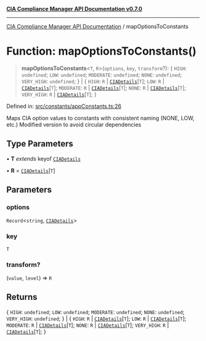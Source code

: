 [**CIA Compliance Manager API Documentation v0.7.0**](../README.md)

***

[CIA Compliance Manager API Documentation](../globals.md) / mapOptionsToConstants

# Function: mapOptionsToConstants()

> **mapOptionsToConstants**\<`T`, `R`\>(`options`, `key`, `transform`?): \{ `HIGH`: `undefined`; `LOW`: `undefined`; `MODERATE`: `undefined`; `NONE`: `undefined`; `VERY_HIGH`: `undefined`; \} \| \{ `HIGH`: `R` \| [`CIADetails`](../interfaces/CIADetails.md)\[`T`\]; `LOW`: `R` \| [`CIADetails`](../interfaces/CIADetails.md)\[`T`\]; `MODERATE`: `R` \| [`CIADetails`](../interfaces/CIADetails.md)\[`T`\]; `NONE`: `R` \| [`CIADetails`](../interfaces/CIADetails.md)\[`T`\]; `VERY_HIGH`: `R` \| [`CIADetails`](../interfaces/CIADetails.md)\[`T`\]; \}

Defined in: [src/constants/appConstants.ts:26](https://github.com/Hack23/cia-compliance-manager/blob/main/src/constants/appConstants.ts#L26)

Maps CIA option values to constants with consistent naming (NONE, LOW, etc.)
Modified version to avoid circular dependencies

## Type Parameters

• **T** *extends* keyof [`CIADetails`](../interfaces/CIADetails.md)

• **R** = [`CIADetails`](../interfaces/CIADetails.md)\[`T`\]

## Parameters

### options

`Record`\<`string`, [`CIADetails`](../interfaces/CIADetails.md)\>

### key

`T`

### transform?

(`value`, `level`) => `R`

## Returns

\{ `HIGH`: `undefined`; `LOW`: `undefined`; `MODERATE`: `undefined`; `NONE`: `undefined`; `VERY_HIGH`: `undefined`; \} \| \{ `HIGH`: `R` \| [`CIADetails`](../interfaces/CIADetails.md)\[`T`\]; `LOW`: `R` \| [`CIADetails`](../interfaces/CIADetails.md)\[`T`\]; `MODERATE`: `R` \| [`CIADetails`](../interfaces/CIADetails.md)\[`T`\]; `NONE`: `R` \| [`CIADetails`](../interfaces/CIADetails.md)\[`T`\]; `VERY_HIGH`: `R` \| [`CIADetails`](../interfaces/CIADetails.md)\[`T`\]; \}
